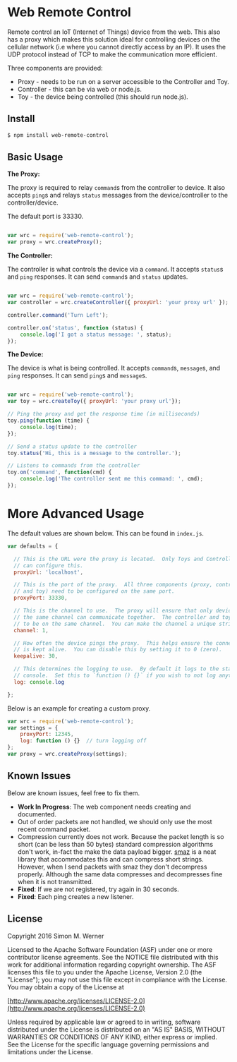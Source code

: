 # Web Remote Control
Remote control an IoT (Internet of Things) device from the web.  This also has a proxy which makes this solution ideal for controlling devices on the cellular network (i.e where you cannot directly access by an IP).  It uses the UDP protocol instead of TCP to make the communication more efficient.

Three components are provided:
- Proxy - needs to be run on a server accessible to the Controller and Toy.
- Controller - this can be via web or node.js.
- Toy - the device being controlled (this should run node.js).

## Install

```bash
$ npm install web-remote-control
```

## Basic Usage
**The Proxy:**

The proxy is required to relay `command`s from the controller to device. It also accepts `ping`s and relays `status` messages from the device/controller to the controller/device.

The default port is 33330.

```javascript

var wrc = require('web-remote-control');
var proxy = wrc.createProxy();
```

**The Controller:**

The controller is what controls the device via a `command`.  It accepts `status`s and `ping` responses.  It can send `command`s and `status` updates.

```javascript

var wrc = require('web-remote-control');
var controller = wrc.createController({ proxyUrl: 'your proxy url' });

controller.command('Turn Left');

controller.on('status', function (status) {
    console.log('I got a status message: ', status);
});
```

**The Device:**

The device is what is being controlled.  It accepts `command`s, `message`s, and `ping` responses.  It can send `ping`s and `message`s.

```javascript

var wrc = require('web-remote-control');
var toy = wrc.createToy({ proxyUrl: 'your proxy url'});

// Ping the proxy and get the response time (in milliseconds)
toy.ping(function (time) {
    console.log(time);
});

// Send a status update to the controller
toy.status('Hi, this is a message to the controller.');

// Listens to commands from the controller
toy.on('command', function(cmd) {
    console.log('The controller sent me this command: ', cmd);
});
```

# More Advanced Usage

The default values are shown below.  This can be found in `index.js`.

```javascript
var defaults = {

  // This is the URL were the proxy is located.  Only Toys and Controllers
  // can configure this.
  proxyUrl: 'localhost',

  // This is the port of the proxy.  All three components (proxy, controller,
  // and toy) need to be configured on the same port.
  proxyPort: 33330,

  // This is the channel to use.  The proxy will ensure that only devices on
  // the same channel can communicate together.  The controller and toy need
  // to be on the same channel.  You can make the channel a unique string.
  channel: 1,

  // How often the device pings the proxy.  This helps ensure the connection
  // is kept alive.  You can disable this by setting it to 0 (zero).
  keepalive: 30,

  // This determines the logging to use.  By default it logs to the standard
  // console.  Set this to `function () {}` if you wish to not log anything.
  log: console.log

};
```

Below is an example for creating a custom proxy.

```javascript
var wrc = require('web-remote-control');
var settings = {
    proxyPort: 12345,
    log: function () {}  // turn logging off
};
var proxy = wrc.createProxy(settings);
```

## Known Issues

Below are known issues, feel free to fix them.

- **Work In Progress**: The web component needs creating and documented.
- Out of order packets are not handled, we should only use the most recent command packet.
- Compression currently does not work.  Because the packet length is so short (can be less than 50 bytes) standard compression algorithms don't work, in-fact the make the data payload bigger.  [smaz](https://www.npmjs.com/package/smaz) is a neat library that accommodates this and can compress short strings.  However, when I send packets with smaz they don't decompress properly. Although the same data compresses and decompresses fine when it is not transmitted.
- **Fixed**: If we are not registered, try again in 30 seconds.
- **Fixed**: Each ping creates a new listener.

## License

Copyright 2016 Simon M. Werner

Licensed to the Apache Software Foundation (ASF) under one or more contributor license agreements.  See the NOTICE file distributed with this work for additional information regarding copyright ownership.  The ASF licenses this file to you under the Apache License, Version 2.0 (the "License"); you may not use this file except in compliance with the License.  You may obtain a copy of the License at

  [http://www.apache.org/licenses/LICENSE-2.0](http://www.apache.org/licenses/LICENSE-2.0)

Unless required by applicable law or agreed to in writing, software distributed under the License is distributed on an "AS IS" BASIS, WITHOUT WARRANTIES OR CONDITIONS OF ANY KIND, either express or implied.  See the License for the specific language governing permissions and limitations under the License.
